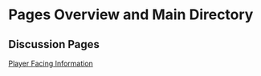 # Pages Overview and Main Directory

## Discussion Pages

[Player Facing Information](/docs/pages/playerFacingInfo.md)
